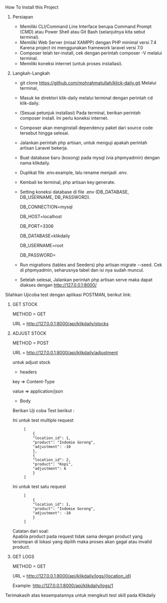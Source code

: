 How To Install this Project
1. Persiapan
	- Memiliki CLI/Command Line Interface berupa Command Prompt (CMD) atau Power Shell atau Git Bash (selanjutnya kita sebut terminal).
	- Memiliki Web Server (misal XAMPP) dengan PHP minimal versi 7.4 Karena project ini menggunakan framework laravel versi 7.0
	- Composer telah ter-install, cek dengan perintah composer -V melalui terminal.
	- Memiliki koneksi internet (untuk proses installasi).

2. Langkah-Langkah
	- git clone https://github.com/mohrahmatullah/klick-daily.git Melalui terminal,
	- Masuk ke direktori klik-daily melalui terminal dengan perintah cd klik-daily.
	- (Sesuai petunjuk installasi) Pada terminal, berikan perintah composer install. Ini perlu koneksi internet.
	- Composer akan menginstall dependency paket dari source code tersebut hingga selesai.
	- Jalankan perintah php artisan, untuk menguji apakah perintah artisan Laravel bekerja.
	- Buat database baru (kosong) pada mysql (via phpmyadmin) dengan nama klikdaily.
	- Duplikat file .env.example, lalu rename menjadi .env.
	- Kembali ke terminal, php artisan key:generate.
	- Setting koneksi database di file .env (DB_DATABASE, DB_USERNAME, DB_PASSWORD).

		DB_CONNECTION=mysql

		DB_HOST=localhost

		DB_PORT=3306

		DB_DATABASE=klikdaily

		DB_USERNAME=root

		DB_PASSWORD=

	- Run migrations (tables and Seeders) php artisan migrate --seed. Cek di phpmyadmin, seharusnya tabel dan isi nya sudah muncul.
	- Setelah selesai, Jalankan perintah php artisan serve maka dapat diakses dengan http://127.0.0.1:8000/
 

Silahkan Ujicoba test dengan aplikasi POSTMAN, berikut link:

1. GET STOCK 

	METHOD = GET

	URL = http://127.0.0.1:8000/api/klikdaily/stocks

2. ADJUST STOCK 

	METHOD = POST

	URL = http://127.0.0.1:8000/api/klikdaily/adjustment

	untuk adjust stock

	- headers

	key => Content-Type

	value => application/json

	- Body

	Berikan Uji coba Test berikut : 
	
	Ini untuk test multiple request 

			[
				{
				"location_id": 1,
				"product": "Indomie Goreng",
				"adjustment": -10
				},
				{
				"location_id": 2,
				"product": "Kopi",
				"adjustment": 6
				}
			]

	Ini untuk test satu request

			[
				{
				"location_id": 1,
				"product": "Indomie Goreng",
				"adjustment": -10
				}
			]

	Catatan dari soal:	
	Apabila product pada request tidak sama dengan product yang tersimpan di lokasi yang
	dipilih maka proses akan gagal atau invalid product.

3. GET LOGS 

	METHOD = GET

	URL = http://127.0.0.1:8000/api/klikdaily/logs/{location_id}
	
	Example: http://127.0.0.1:8000/api/klikdaily/logs/1




Terimakasih atas kesempatannya untuk mengikuti test skill pada Klikdaily